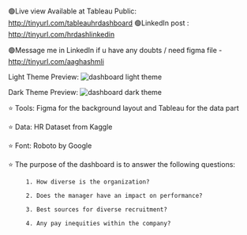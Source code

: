🟢Live view Available at Tableau Public: http://tinyurl.com/tableauhrdashboard
             🟢LinkedIn post : http://tinyurl.com/hrdashlinkedin

🟢Message me in LinkedIn if u have any doubts / need figma file - http://tinyurl.com/aaghashmli

Light Theme Preview:
![dashboard light theme](https://github.com/aaghashm/Tableau/assets/66006584/c3347ce6-f7f5-4c27-bdd3-b21a95f8876a)

Dark Theme Preview:
![dashboard dark theme](https://github.com/aaghashm/Tableau/assets/66006584/90f8aad2-4db9-44ed-baf3-68c88acd7fe8)


⭐ Tools: Figma for the background layout and Tableau for the data part

⭐ Data: HR Dataset from Kaggle

⭐ Font: Roboto by Google

⭐ The purpose of the dashboard is to answer the following questions:

         1. How diverse is the organization?

         2. Does the manager have an impact on performance?

         3. Best sources for diverse recruitment? 

         4. Any pay inequities within the company?
